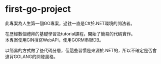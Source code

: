 # first-go-project  
此專案為人生第一個GO專案，過往一直是C#於.NET環境的開法者。  
  
在歷經數個禮拜的基礎學習及tutorial課程，開始了簡易的代碼實作。  
本專案使用GIN撰寫WebAPI，使用GORM串聯DB。  
  
以簡易的方式做了些代碼分層，但這些習慣是來源於.NET的，所以不確定是否會違背GOLANG的開發風格。
